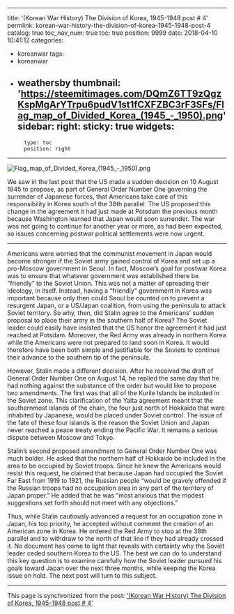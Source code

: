 
---
title: '(Korean War History) The Division of Korea, 1945-1948 post # 4'
permlink: korean-war-history-the-division-of-korea-1945-1948-post-4
catalog: true
toc_nav_num: true
toc: true
position: 9999
date: 2018-04-10 10:41:12
categories:
- koreanwar
tags:
- koreanwar
- weathersby
thumbnail: 'https://steemitimages.com/DQmZ6TT9zQgzKspMgArYTrpu6pudV1st1fCXFZBC3rF3SFs/Flag_map_of_Divided_Korea_(1945_-_1950).png'
sidebar:
    right:
        sticky: true
widgets:
    -
        type: toc
        position: right
---


![Flag_map_of_Divided_Korea_(1945_-_1950).png](https://steemitimages.com/DQmZ6TT9zQgzKspMgArYTrpu6pudV1st1fCXFZBC3rF3SFs/Flag_map_of_Divided_Korea_(1945_-_1950).png)

We saw in the last post that the US made a sudden decision on 10 August 1945 to propose, as part of General Order Number One governing the surrender of Japanese forces, that Americans take care of this responsibility in Korea south of the 38th parallel. The US proposed this change in the agreement it had just made at Potsdam the previous month because Washington learned that Japan would soon surrender. The war was not going to continue for another year or more, as had been expected, so issues concerning postwar political settlements were now urgent. 

---

Americans were worried that the communist movement in Japan would become stronger if the Soviet army gained control of Korea and set up a pro-Moscow government in Seoul. In fact, Moscow’s goal for postwar Korea was to ensure that whatever government was established there be “friendly” to the Soviet Union. This was not a matter of spreading their ideology, in itself. Instead, having a “friendly” government in Korea was important because only then could Seoul be counted on to prevent a resurgent Japan, or a US/Japan coalition, from using the peninsula to attack Soviet territory. So why, then, did Stalin agree to the Americans’ sudden proposal to place their army in the southern half of Korea? The Soviet leader could easily have insisted that the US honor the agreement it had just reached at Potsdam. Moreover, the Red Army was already in northern Korea while the Americans were not prepared to land soon in Korea. It would therefore have been both simple and justifiable for the Soviets to continue their advance to the southern tip of the peninsula. 

However, Stalin made a different decision. After he received the draft of General Order Number One on August 14, he replied the same day that he had nothing against the substance of the order but would like to propose two amendments. The first was that all of the Kurile Islands be included in the Soviet zone. This clarification of the Yalta agreement meant that the southernmost islands of the chain, the four just north of Hokkaido that were inhabited by Japanese, would be placed under Soviet control. The issue of the fate of these four islands is the reason the Soviet Union and Japan never reached a peace treaty ending the Pacific War. It remains a serious dispute between Moscow and Tokyo.

Stalin’s second proposed amendment to General Order Number One was much bolder. He asked that the northern half of Hokkaido be included in the area to be occupied by Soviet troops. Since he knew the Americans would resist this request, he claimed that because Japan had occupied the Soviet Far East from 1919 to 1921, the Russian people “would be gravely offended if the Russian troops had no occupation area in any part of the territory of Japan proper.” He added that he was “most anxious that the modest suggestions set forth should not meet with any objections.”

Thus, while Stalin cautiously advanced a request for an occupation zone in Japan, his top priority, he accepted without comment the creation of an American zone in Korea. He ordered the Red Army to stop at the 38th parallel and to withdraw to the north of that line if they had already crossed it.  No document has come to light that reveals with certainty why the Soviet leader ceded southern Korea to the US.  The best we can do to understand this key question is to examine carefully how the Soviet leader pursued his goals toward Japan over the next three months, while keeping the Korea issue on hold. The next post will turn to this subject.

- - -

This page is synchronized from the post: ['(Korean War History) The Division of Korea, 1945-1948 post # 4'](https://steemit.com/@wisdomandjustice/korean-war-history-the-division-of-korea-1945-1948-post-4)
